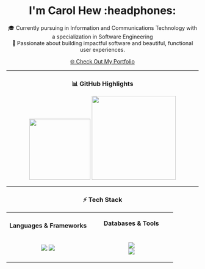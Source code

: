 <div align="center">

<h1>I'm Carol Hew :headphones:</h1>

🎓 Currently pursuing in Information and Communications Technology with a specialization in Software Engineering
<br>
💼 Passionate about building impactful software and beautiful, functional user experiences.

<a href="https://carol-hew.my.canva.site/justaportfolio" target="_blank">
  🌐 Check Out My Portfolio
</a>

</div>

---

<div align="center">

### 📊 GitHub Highlights

<img src="https://streak-stats.demolab.com?user=sevenpluseight&theme=tokyonight&hide_border=true" height="160"/>  
<img src="https://github-readme-stats.vercel.app/api/top-langs/?username=sevenpluseight&layout=compact&theme=tokyonight&hide_border=true" height="220"/>  

</div>

---

<div align="center">

### ⚡ Tech Stack

<table>
<tr>
<td align="center" width="50%">
  
**Languages & Frameworks**  
<br><br>
<img src="https://skillicons.dev/icons?i=py,java,js,ts,php,cpp,dart&theme=dark" />
<img src="https://skillicons.dev/icons?i=html,css,tailwind,react,nextjs,spring,flutter&theme=dark" />

</td>
<td align="center" width="50%">
  
**Databases & Tools**  
<br><br>
<img src="https://skillicons.dev/icons?i=mysql,sqlite,mongodb&theme=dark" /><br>
<img src="https://skillicons.dev/icons?i=git,gitlab,figma,notion,postman&theme=dark" />

</td>
</tr>
</table>

</div>
